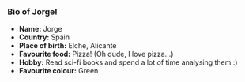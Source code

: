 ### Bio of Jorge! ###

- **Name:** Jorge
- **Country:** Spain
- **Place of birth:** Elche, Alicante
- **Favourite food:** Pizza! (Oh dude, I love pizza...)
- **Hobby:** Read sci-fi books and spend a lot of time analysing them :)
- **Favourite colour:** Green
